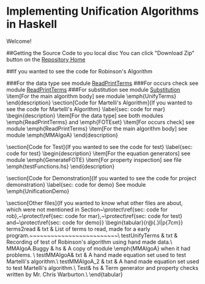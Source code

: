 # Implementing Unification Algorithms in Haskell      

Welcome!

##Getting the Source Code to you local disc
You can click "Download Zip" button on the [Repository Home](https://github.com/YueLiPicasso/unification)

##If you wanted to see the code for Robinson's Algorithm

###For the data type
see module [ReadPrintTerms](ReadPrintTerms.hs)
###For occurs check
see module [ReadPrintTerms](ReadPrintTerms.hs)
###For substitution
see module [Substitution](Substitution.hs)
\item[For the main algorithm body] see module \emph{UnifyTerms}
\end{description}
\section[Code for Martelli's Algorithm]{If you wanted to see the code for Martelli's Algorithm}
\label{sec: code for mar}
\begin{description}
\item[For the data type] see both modules \emph{ReadPrintTerms} and \emph{FOTEset}
\item[For occurs check] see module \emph{ReadPrintTerms}
\item[For the main algorithm body] see module \emph{MMAlgoA}
\end{description}

\section[Code for Test]{If you wanted to see the code for test}
\label{sec: code for test}
\begin{description}
\item[For the equation generators] see module \emph{GenerateFOTE}
\item[For property inspection] see file \emph{testFunctions.hs}
\end{description}

\section[Code for Demonstration]{If you wanted to see the code for project demonstration}
\label{sec: code for demo}
See module \emph{UnificationDemo}

\section[Other files]{If you wanted to know what other files are about, which were not mentioned in Section~\protect\ref{sec: code for rob},~\protect\ref{sec: code for mar},~\protect\ref{sec: code for test} and~\protect\ref{sec: code for demo}}
\begin{tabular}{r@{.}l|p{7cm}}
terms2read & txt & List of terms to read, made for a early program.~~~~~~~~~~~~~~~~~~~~~~~~~\\
testUnifyTerms & txt & Recording of test of Robinson's algorithm using hand made data.\\
MMAlgoA.Buggy & hs & A copy of module \emph{MMAlgoA} when it had problems. \\
testMMAlgoA& txt & A hand made equation set used to test Martelli's algorithm.\\
testMMAlgoA\_2 & txt  & A hand made equation set used to test Martelli's algorithm.\\
Test& hs & Term generator and property checks written by Mr. Chris Warburton.\\
\end{tabular}
